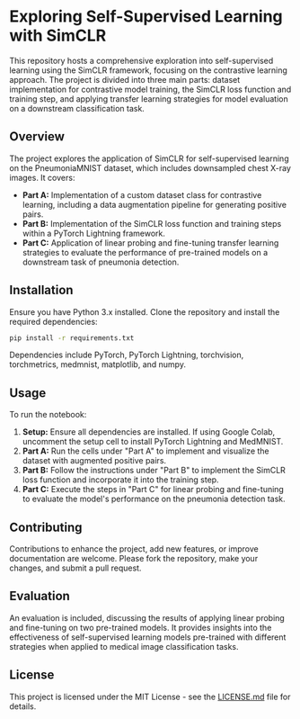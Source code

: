 # Exploring Self-Supervised Learning with SimCLR

This repository hosts a comprehensive exploration into self-supervised learning using the SimCLR framework, focusing on the contrastive learning approach. The project is divided into three main parts: dataset implementation for contrastive model training, the SimCLR loss function and training step, and applying transfer learning strategies for model evaluation on a downstream classification task.

## Overview

The project explores the application of SimCLR for self-supervised learning on the PneumoniaMNIST dataset, which includes downsampled chest X-ray images. It covers:

- **Part A:** Implementation of a custom dataset class for contrastive learning, including a data augmentation pipeline for generating positive pairs.
- **Part B:** Implementation of the SimCLR loss function and training steps within a PyTorch Lightning framework.
- **Part C:** Application of linear probing and fine-tuning transfer learning strategies to evaluate the performance of pre-trained models on a downstream task of pneumonia detection.

## Installation

Ensure you have Python 3.x installed. Clone the repository and install the required dependencies:

```bash
pip install -r requirements.txt
```

Dependencies include PyTorch, PyTorch Lightning, torchvision, torchmetrics, medmnist, matplotlib, and numpy.

## Usage

To run the notebook:

1. **Setup:** Ensure all dependencies are installed. If using Google Colab, uncomment the setup cell to install PyTorch Lightning and MedMNIST.
2. **Part A:** Run the cells under "Part A" to implement and visualize the dataset with augmented positive pairs.
3. **Part B:** Follow the instructions under "Part B" to implement the SimCLR loss function and incorporate it into the training step.
4. **Part C:** Execute the steps in "Part C" for linear probing and fine-tuning to evaluate the model's performance on the pneumonia detection task.

## Contributing

Contributions to enhance the project, add new features, or improve documentation are welcome. Please fork the repository, make your changes, and submit a pull request.

## Evaluation

An evaluation is included, discussing the results of applying linear probing and fine-tuning on two pre-trained models. It provides insights into the effectiveness of self-supervised learning models pre-trained with different strategies when applied to medical image classification tasks.

## License

This project is licensed under the MIT License - see the [LICENSE.md](LICENSE.md) file for details.
